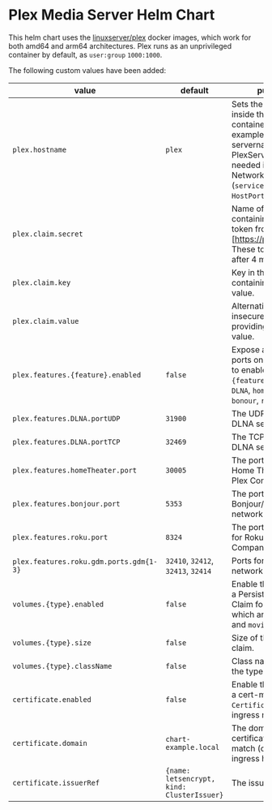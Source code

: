 # Plex Media Server Helm Chart

This helm chart uses the [linuxserver/plex](https://hub.docker.com/r/linuxserver/plex)
docker images, which work for both amd64 and arm64 architectures.
Plex runs as an unprivileged container by default, as `user:group`
`1000:1000`.

The following custom values have been added:

| value                                   | default                                        | purpose                                                                                                                                                     |
| --------------------------------------- | ---------------------------------------------- | ----------------------------------------------------------------------------------------------------------------------------------------------------------- |
| `plex.hostname`                         | `plex`                                         | Sets the hostname inside the docker container. For example will set the servername to PlexServer. Not needed in Host Networking (`service.type: HostPort`). |
| `plex.claim.secret`                     |                                                | Name of the secret containing the claim token from [https://plex.tv/claim]. These tokens expire after 4 minutes.                                            |
| `plex.claim.key`                        |                                                | Key in the secret containing the claim value.                                                                                                               |
| `plex.claim.value`                      |                                                | Alternative, but insecure method of providing the claim value.                                                                                              |
| `plex.features.{feature}.enabled`       | `false`                                        | Expose additional ports on the `Service` to enable  the `{feature}`, which are `DLNA`, `homeTheater`, `bonour`, `roku`, and `gdm`.                          |
| `plex.features.DLNA.portUDP`            | `31900`                                        | The UDP port for the DLNA service.                                                                                                                          |
| `plex.features.DLNA.portTCP`            | `32469`                                        | The TCP port for the DLNA service.                                                                                                                          |
| `plex.features.homeTheater.port`        | `30005`                                        | The port for the Plex Home Theater via Plex Companion.                                                                                                      |
| `plex.features.bonjour.port`            | `5353`                                         | The port for the Bonjour/Avahi network discovery.                                                                                                           |
| `plex.features.roku.port`               | `8324`                                         | The port for the Plex for Roku via Plex Companion.                                                                                                          |
| `plex.features.roku.gdm.ports.gdm{1-3}` | `32410`, `32412`, `32413`, `32414`             | Ports for the GDM network discovery.                                                                                                                        |
| `volumes.{type}.enabled`                | `false`                                        | Enable the creation of a Persistent Volume Claim for `{type}`, which are `config`, `tv`, and `movies`.                                                      |
| `volumes.{type}.size`                   | `false`                                        | Size of the volume claim.                                                                                                                                   |
| `volumes.{type}.className`              | `false`                                        | Class name to define the type of PVC.                                                                                                                       |
| `certificate.enabled`                   | `false`                                        | Enable the creation of a cert-manager `Certificate` for the ingress resource.                                                                               |
| `certificate.domain`                    | `chart-example.local`                          | The domain for the certificate. Should match (one of) the ingress host names.                                                                               |
| `certificate.issuerRef`                 | `{name: letsencrypt,     kind: ClusterIssuer}` | The issuer reference.                                                                                                                                       |
